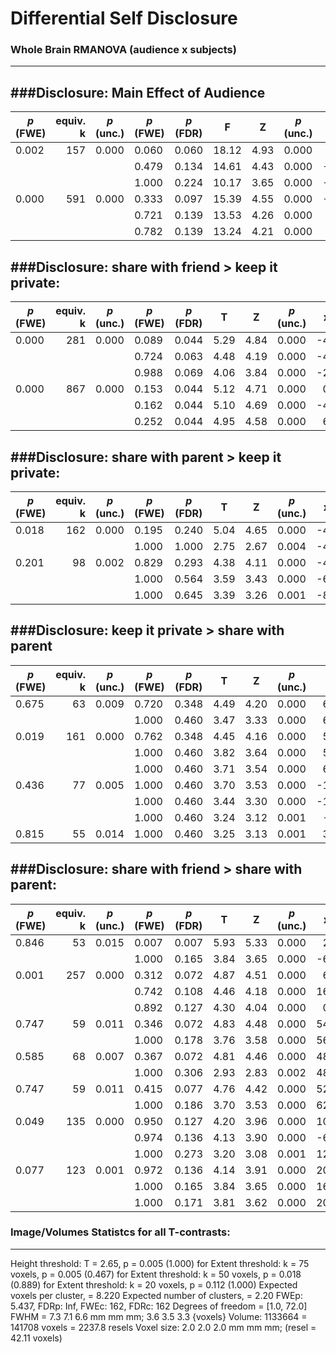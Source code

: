 # Differential Self Disclosure
### Whole Brain RMANOVA (audience x subjects)
--------------------------------------------------------------------------------

###Disclosure: Main Effect of Audience
----------------------------------------------------------------------------------------------
|*p* (FWE)|equiv. k|*p* (unc.)|*p* (FWE)|*p* (FDR)|  F   |  Z    |*p* (unc.)|  x |   y |  z  |
|---------|-------:|----------|---------|---------|------|-------|----------|---:|----:|----:|
| 0.002   |    157 | 0.000    | 0.060   | 0.060   | 18.12|   4.93|   0.000  |   2|  46 | -18 |     
|         |        |          | 0.479   | 0.134   | 14.61|   4.43|   0.000  |  -4|  56 | -10 |     
|         |        |          | 1.000   | 0.224   | 10.17|   3.65|   0.000  |  -6|  44 | -18 |     
| 0.000   |    591 | 0.000    | 0.333   | 0.097   | 15.39|   4.55|   0.000  |  -4| -56 |  30 |     
|         |        |          | 0.721   | 0.139   | 13.53|   4.26|   0.000  |   6| -62 |  26 |     
|         |        |          | 0.782   | 0.139   | 13.24|   4.21|   0.000  |   0| -56 |   8 |     

###Disclosure: share with friend > keep it private:
----------------------------------------------------------------------------------------------
|*p* (FWE)|equiv. k|*p* (unc.)|*p* (FWE)|*p* (FDR)|   T  |   Z   |*p* (unc.)|  x |   y |  z  |
|---------|-------:|----------|---------|---------|------|-------|----------|---:|----:|----:|
| 0.000   |   281  | 0.000    | 0.089   | 0.044   | 5.29 | 4.84  | 0.000    | -4 | 56  | -10 |     
|         |        |          | 0.724   | 0.063   | 4.48 | 4.19  | 0.000    | -4 | 48  | -14 |     
|         |        |          | 0.988   | 0.069   | 4.06 | 3.84  | 0.000    | -2 | 42  | -20 |     
| 0.000   |   867  | 0.000    | 0.153   | 0.044   | 5.12 | 4.71  | 0.000    |  0 |-56  |   8 |     
|         |        |          | 0.162   | 0.044   | 5.10 | 4.69  | 0.000    | -4 |-56  |  30 |     
|         |        |          | 0.252   | 0.044   | 4.95 | 4.58  | 0.000    |  6 |-58  |  28 |     

###Disclosure: share with parent > keep it private:
----------------------------------------------------------------------------------------------
|*p* (FWE)|equiv. k|*p* (unc.)|*p* (FWE)|*p* (FDR)|   T  |   Z   |*p* (unc.)|  x |   y |  z  |
|---------|-------:|----------|---------|---------|------|-------|----------|---:|----:|----:|
| 0.018   |   162  | 0.000    | 0.195   | 0.240   | 5.04 | 4.65  | 0.000    | -4 | -56 |  30 |     
|         |        |          | 1.000   | 1.000   | 2.75 | 2.67  | 0.004    | -4 | -52 |  16 |     
| 0.201   |   98   | 0.002    | 0.829   | 0.293   | 4.38 | 4.11  | 0.000    | -4 |  56 | -10 |     
|         |        |          | 1.000   | 0.564   | 3.59 | 3.43  | 0.000    | -6 |  40 | -10 |     
|         |        |          | 1.000   | 0.645   | 3.39 | 3.26  | 0.001    | -8 |  32 |  -6 |     

###Disclosure: keep it private > share with parent
----------------------------------------------------------------------------------------------
|*p* (FWE)|equiv. k|*p* (unc.)|*p* (FWE)|*p* (FDR)|   T  |   Z   |*p* (unc.)|  x |   y |  z  |
|---------|-------:|----------|---------|---------|------|-------|----------|---:|----:|----:|
| 0.675   |    63  | 0.009    | 0.720   | 0.348   | 4.49 |  4.20 |  0.000   | 66 | -38 | -16 |    
|         |        |          | 1.000   | 0.460   | 3.47 |  3.33 |  0.000   | 62 | -36 |  -8 |    
| 0.019   |    161 | 0.000    | 0.762   | 0.348   | 4.45 |  4.16 |  0.000   | 54 | -48 |  32 |    
|         |        |          | 1.000   | 0.460   | 3.82 |  3.64 |  0.000   | 54 | -48 |  42 |    
|         |        |          | 1.000   | 0.460   | 3.71 |  3.54 |  0.000   | 60 | -44 |  28 |    
| 0.436   |    77  | 0.005    | 1.000   | 0.460   | 3.70 |  3.53 |  0.000   |-18 | -68 | -30 |    
|         |        |          | 1.000   | 0.460   | 3.44 |  3.30 |  0.000   |-16 | -78 | -30 |    
|         |        |          | 1.000   | 0.460   | 3.24 |  3.12 |  0.001   | -8 | -72 | -26 |    
| 0.815   |    55  | 0.014    | 1.000   | 0.460   | 3.25 |  3.13 |  0.001   | 36 |  38 |  28 |    

###Disclosure: share with friend > share with parent:
----------------------------------------------------------------------------------------------
|*p* (FWE)|equiv. k|*p* (unc.)|*p* (FWE)|*p* (FDR)|   T  |   Z   |*p* (unc.)|  x |   y |  z  |
|---------|-------:|----------|---------|---------|------|-------|----------|---:|----:|----:|
|0.846    |   53   | 0.015    | 0.007   | 0.007   | 5.93 | 5.33  | 0.000    |  2 |  46 | -18 |     
|         |        |          | 1.000   | 0.165   | 3.84 | 3.65  | 0.000    | -6 |  44 | -18 |     
|0.001    |   257  | 0.000    | 0.312   | 0.072   | 4.87 | 4.51  | 0.000    |  6 | -62 |  26 |     
|         |        |          | 0.742   | 0.108   | 4.46 | 4.18  | 0.000    | 16 | -52 |  22 |     
|         |        |          | 0.892   | 0.127   | 4.30 | 4.04  | 0.000    |  0 | -66 |  20 |     
|0.747    |   59   | 0.011    | 0.346   | 0.072   | 4.83 | 4.48  | 0.000    | 54 | -16 | -24 |     
|         |        |          | 1.000   | 0.178   | 3.76 | 3.58  | 0.000    | 56 | -26 | -26 |     
|0.585    |   68   | 0.007    | 0.367   | 0.072   | 4.81 | 4.46  | 0.000    | 48 | -46 | -14 |     
|         |        |          | 1.000   | 0.306   | 2.93 | 2.83  | 0.002    | 48 | -60 | -14 |     
|0.747    |   59   | 0.011    | 0.415   | 0.077   | 4.76 | 4.42  | 0.000    | 52 |  -2 | -18 |     
|         |        |          | 1.000   | 0.186   | 3.70 | 3.53  | 0.000    | 62 |  -4 | -18 |     
|0.049    |   135  | 0.000    | 0.950   | 0.127   | 4.20 | 3.96  | 0.000    | 10 | -48 |  -2 |     
|         |        |          | 0.974   | 0.136   | 4.13 | 3.90  | 0.000    | -6 | -58 |  -2 |     
|         |        |          | 1.000   | 0.273   | 3.20 | 3.08  | 0.001    | 12 | -60 |   4 |     
|0.077    |   123  | 0.001    | 0.972   | 0.136   | 4.14 | 3.91  | 0.000    | 20 | -76 | -28 |     
|         |        |          | 1.000   | 0.165   | 3.84 | 3.65  | 0.000    | 16 | -68 | -30 |     
|         |        |          | 1.000   | 0.171   | 3.81 | 3.62  | 0.000    | 20 | -72 | -38 |     

### Image/Volumes Statistcs for all T-contrasts:
-------------------------------------------------------------------------------- 
Height threshold: T = 2.65, p = 0.005 (1.000)
for Extent threshold: k = 75 voxels, p = 0.005 (0.467)
for Extent threshold: k = 50 voxels, p = 0.018 (0.889)
for Extent threshold: k = 20 voxels, p = 0.112 (1.000)
Expected voxels per cluster, <k> = 8.220
Expected number of clusters, <c> = 2.20
FWEp: 5.437, FDRp: Inf, FWEc: 162, FDRc: 162
Degrees of freedom = [1.0, 72.0]
FWHM = 7.3 7.1 6.6 mm mm mm; 3.6 3.5 3.3 {voxels}
Volume: 1133664 = 141708 voxels = 2237.8 resels
Voxel size: 2.0 2.0 2.0 mm mm mm; (resel = 42.11 voxels)